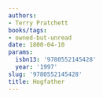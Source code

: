 ```yaml
---
authors:
- Terry Pratchett
books/tags:
- owned-but-unread
date: 1800-04-10
params:
  isbn13: '9780552145428'
  year: '1997'
slug: '9780552145428'
title: Hogfather
---
```


<!--more-->